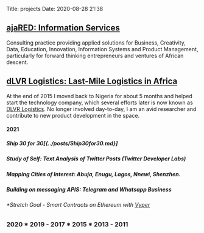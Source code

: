 Title: projects
Date: 2020-08-28 21:38


## [ajaRED: Information Services](http://www.ajared.ng)
Consulting practice providing applied solutions for Business, Creativity, Data, Education, Innovation, Information Systems and Product Management, particularly for forward thinking entrepreneurs and ventures of African descent.

## [dLVR Logistics: Last-Mile Logistics in Africa](http://www.dlvr.ng)
At the end of 2015 I moved back to Nigeria for about 5 months and helped start the technology company, which several efforts later is now known as [DLVR Logistics](https://www.dlvr.ng). No longer involved day-to-day, I am an avid researcher and contribute to new product development in the space.



#### 2021

##### **Ship 30 for 30**[{../posts/Ship30for30.md}]
##### **Study of Self**: Text Analysis of Twitter Posts (Twitter Developer Labs)
##### **Mapping Cities of Interest**: Abuja, Enugu, Lagos, Nnewi, Shenzhen.
##### **Building on messaging APIS**: Telegram and Whatsapp Business



###### *Stretch Goal - Smart Contracts on Ethereum with [Vyper](https://ethereum.org/en/developers/docs/smart-contracts/languages/#vyper)

### 2020 * 2019 - 2017 * 2015 * 2013 - 2011
